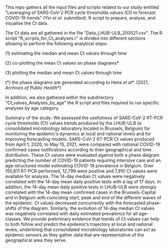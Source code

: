 This repo gathers all the input files and scripts related to our study entitled "Leveraging of SARS-CoV-2 PCR cycle thresholds values (Ct) to forecast COVID-19 trends" (Yin *et al*. *submitted*): R script to prepare, analyse, and visualise the Ct data.

The Ct data are all gathered in the file "Data_LHUB-ULB_200521.csv". The R script "R_scripts_for_Ct_analyses.r" is divided into different sections allowing to perform the following analytical steps:

(1) estimating the median and mean Ct values through time

(2) co-plotting the mean Ct values on phase diagrams*

(3) plotting the median and mean Ct values through time

(*) the phase diagrams are generated according to Hens *et al**. (2021, *Archives of Public Health**)

In addition, we also gathered within the subdirectory "Ct_values_Analyses_by_age" the R script and files required to run specific analyses by age category.

Summary of the study: We assessed the usefulness of SARS-CoV-2 RT-PCR cycle thresholds (Ct) values trends produced by the LHUB-ULB (a consolidated microbiology laboratory located in Brussels, Belgium) for monitoring the epidemic’s dynamics at local and national levels and for improving forecasting models. SARS-CoV-2 RT-PCR Ct values produced from April 1, 2020, to May 15, 2021, were compared with national COVID-19 confirmed cases notifications according to their geographical and time distribution. These Ct values were evaluated against both a phase diagram predicting the number of COVID-19 patients requiring intensive care and an age-structured model estimating COVID-19 prevalence in Belgium. Over 155,811 RT-PCR performed, 12,799 were positive and 7,910 Ct values were available for analysis. The 14-day median Ct values were negatively correlated with the 14-day mean daily positive tests with a lag of 17 days. In addition, the 14-day mean daily positive tests in LHUB-ULB were strongly correlated with the 14-day mean confirmed cases in the Brussels-Capital and in Belgium with coinciding start, peak and end of the different waves of the epidemic. Ct values decreased concurrently with the forecasted phase-shifts of the diagram. Similarly, the evolution of 14-day median Ct values was negatively correlated with daily estimated prevalence for all age-classes. We provide preliminary evidence that trends of Ct values can help to both follow and predict the epidemic’s trajectory at local and national levels, underlining that consolidated microbiology laboratories can act as epidemic sensors as they gather data that are representative of the geographical area they serve.
